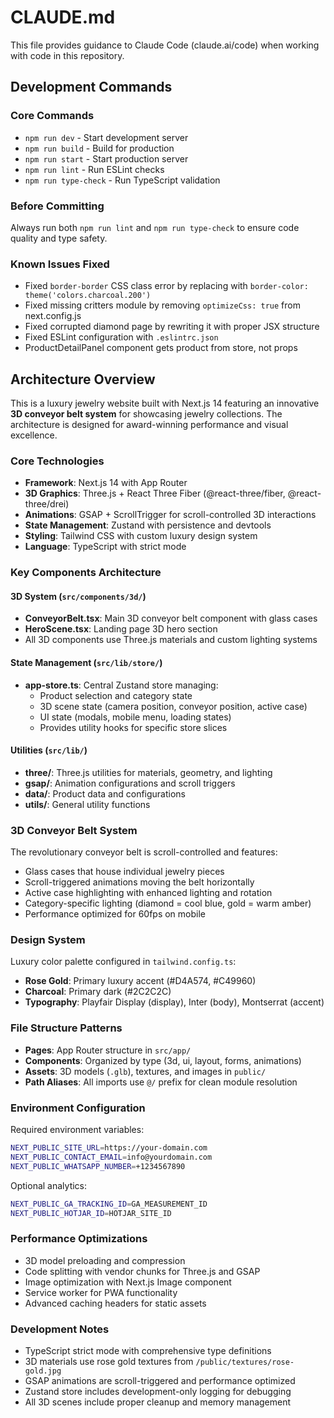 # CLAUDE.md

This file provides guidance to Claude Code (claude.ai/code) when working with code in this repository.

## Development Commands

### Core Commands
- `npm run dev` - Start development server
- `npm run build` - Build for production
- `npm run start` - Start production server
- `npm run lint` - Run ESLint checks
- `npm run type-check` - Run TypeScript validation

### Before Committing
Always run both `npm run lint` and `npm run type-check` to ensure code quality and type safety.

### Known Issues Fixed
- Fixed `border-border` CSS class error by replacing with `border-color: theme('colors.charcoal.200')`
- Fixed missing critters module by removing `optimizeCss: true` from next.config.js
- Fixed corrupted diamond page by rewriting it with proper JSX structure
- Fixed ESLint configuration with `.eslintrc.json`
- ProductDetailPanel component gets product from store, not props

## Architecture Overview

This is a luxury jewelry website built with Next.js 14 featuring an innovative **3D conveyor belt system** for showcasing jewelry collections. The architecture is designed for award-winning performance and visual excellence.

### Core Technologies
- **Framework**: Next.js 14 with App Router
- **3D Graphics**: Three.js + React Three Fiber (@react-three/fiber, @react-three/drei)
- **Animations**: GSAP + ScrollTrigger for scroll-controlled 3D interactions
- **State Management**: Zustand with persistence and devtools
- **Styling**: Tailwind CSS with custom luxury design system
- **Language**: TypeScript with strict mode

### Key Components Architecture

#### 3D System (`src/components/3d/`)
- **ConveyorBelt.tsx**: Main 3D conveyor belt component with glass cases
- **HeroScene.tsx**: Landing page 3D hero section
- All 3D components use Three.js materials and custom lighting systems

#### State Management (`src/lib/store/`)
- **app-store.ts**: Central Zustand store managing:
  - Product selection and category state
  - 3D scene state (camera position, conveyor position, active case)
  - UI state (modals, mobile menu, loading states)
  - Provides utility hooks for specific store slices

#### Utilities (`src/lib/`)
- **three/**: Three.js utilities for materials, geometry, and lighting
- **gsap/**: Animation configurations and scroll triggers
- **data/**: Product data and configurations
- **utils/**: General utility functions

### 3D Conveyor Belt System

The revolutionary conveyor belt is scroll-controlled and features:
- Glass cases that house individual jewelry pieces
- Scroll-triggered animations moving the belt horizontally
- Active case highlighting with enhanced lighting and rotation
- Category-specific lighting (diamond = cool blue, gold = warm amber)
- Performance optimized for 60fps on mobile

### Design System

Luxury color palette configured in `tailwind.config.ts`:
- **Rose Gold**: Primary luxury accent (#D4A574, #C49960)
- **Charcoal**: Primary dark (#2C2C2C)
- **Typography**: Playfair Display (display), Inter (body), Montserrat (accent)

### File Structure Patterns
- **Pages**: App Router structure in `src/app/`
- **Components**: Organized by type (3d, ui, layout, forms, animations)
- **Assets**: 3D models (`.glb`), textures, and images in `public/`
- **Path Aliases**: All imports use `@/` prefix for clean module resolution

### Environment Configuration

Required environment variables:
```bash
NEXT_PUBLIC_SITE_URL=https://your-domain.com
NEXT_PUBLIC_CONTACT_EMAIL=info@yourdomain.com
NEXT_PUBLIC_WHATSAPP_NUMBER=+1234567890
```

Optional analytics:
```bash
NEXT_PUBLIC_GA_TRACKING_ID=GA_MEASUREMENT_ID
NEXT_PUBLIC_HOTJAR_ID=HOTJAR_SITE_ID
```

### Performance Optimizations
- 3D model preloading and compression
- Code splitting with vendor chunks for Three.js and GSAP
- Image optimization with Next.js Image component
- Service worker for PWA functionality
- Advanced caching headers for static assets

### Development Notes
- TypeScript strict mode with comprehensive type definitions
- 3D materials use rose gold textures from `/public/textures/rose-gold.jpg`
- GSAP animations are scroll-triggered and performance optimized
- Zustand store includes development-only logging for debugging
- All 3D scenes include proper cleanup and memory management